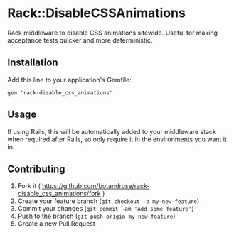 # Rack::DisableCSSAnimations

Rack middleware to disable CSS animations sitewide. Useful for making acceptance tests quicker and more deterministic.

## Installation

Add this line to your application's Gemfile:

    gem 'rack-disable_css_animations'

## Usage

If using Rails, this will be automatically added to your middleware stack when required after Rails, so only require it in the environments you want it in.

## Contributing

1. Fork it ( https://github.com/botandrose/rack-disable_css_animations/fork )
2. Create your feature branch (`git checkout -b my-new-feature`)
3. Commit your changes (`git commit -am 'Add some feature'`)
4. Push to the branch (`git push origin my-new-feature`)
5. Create a new Pull Request
